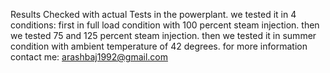Results Checked with actual Tests in the powerplant. we tested it in 4 conditions: first in full load condition with 100 percent steam injection. then we tested 75 and 125 percent steam injection. then we tested it in summer condition with ambient temperature of 42 degrees.
for more information contact me: arashbaj1992@gmail.com
